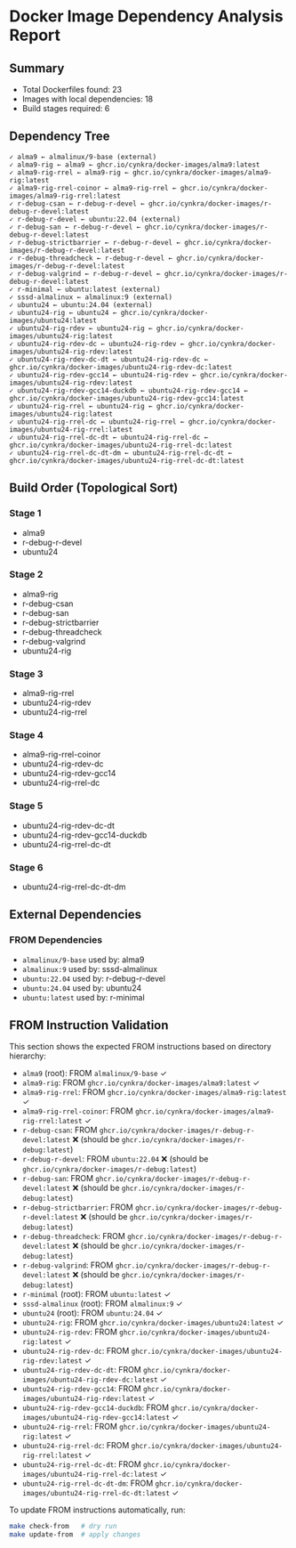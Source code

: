 <!-- Generated by generate_stages.py, do not edit by hand -->
<!-- Run 'make analysis' to regenerate this file -->

# Docker Image Dependency Analysis Report

## Summary

- Total Dockerfiles found: 23
- Images with local dependencies: 18
- Build stages required: 6

## Dependency Tree

```text
✓ alma9 ← almalinux/9-base (external)
✓ alma9-rig ← alma9 ← ghcr.io/cynkra/docker-images/alma9:latest
✓ alma9-rig-rrel ← alma9-rig ← ghcr.io/cynkra/docker-images/alma9-rig:latest
✓ alma9-rig-rrel-coinor ← alma9-rig-rrel ← ghcr.io/cynkra/docker-images/alma9-rig-rrel:latest
✓ r-debug-csan ← r-debug-r-devel ← ghcr.io/cynkra/docker-images/r-debug-r-devel:latest
✓ r-debug-r-devel ← ubuntu:22.04 (external)
✓ r-debug-san ← r-debug-r-devel ← ghcr.io/cynkra/docker-images/r-debug-r-devel:latest
✓ r-debug-strictbarrier ← r-debug-r-devel ← ghcr.io/cynkra/docker-images/r-debug-r-devel:latest
✓ r-debug-threadcheck ← r-debug-r-devel ← ghcr.io/cynkra/docker-images/r-debug-r-devel:latest
✓ r-debug-valgrind ← r-debug-r-devel ← ghcr.io/cynkra/docker-images/r-debug-r-devel:latest
✓ r-minimal ← ubuntu:latest (external)
✓ sssd-almalinux ← almalinux:9 (external)
✓ ubuntu24 ← ubuntu:24.04 (external)
✓ ubuntu24-rig ← ubuntu24 ← ghcr.io/cynkra/docker-images/ubuntu24:latest
✓ ubuntu24-rig-rdev ← ubuntu24-rig ← ghcr.io/cynkra/docker-images/ubuntu24-rig:latest
✓ ubuntu24-rig-rdev-dc ← ubuntu24-rig-rdev ← ghcr.io/cynkra/docker-images/ubuntu24-rig-rdev:latest
✓ ubuntu24-rig-rdev-dc-dt ← ubuntu24-rig-rdev-dc ← ghcr.io/cynkra/docker-images/ubuntu24-rig-rdev-dc:latest
✓ ubuntu24-rig-rdev-gcc14 ← ubuntu24-rig-rdev ← ghcr.io/cynkra/docker-images/ubuntu24-rig-rdev:latest
✓ ubuntu24-rig-rdev-gcc14-duckdb ← ubuntu24-rig-rdev-gcc14 ← ghcr.io/cynkra/docker-images/ubuntu24-rig-rdev-gcc14:latest
✓ ubuntu24-rig-rrel ← ubuntu24-rig ← ghcr.io/cynkra/docker-images/ubuntu24-rig:latest
✓ ubuntu24-rig-rrel-dc ← ubuntu24-rig-rrel ← ghcr.io/cynkra/docker-images/ubuntu24-rig-rrel:latest
✓ ubuntu24-rig-rrel-dc-dt ← ubuntu24-rig-rrel-dc ← ghcr.io/cynkra/docker-images/ubuntu24-rig-rrel-dc:latest
✓ ubuntu24-rig-rrel-dc-dt-dm ← ubuntu24-rig-rrel-dc-dt ← ghcr.io/cynkra/docker-images/ubuntu24-rig-rrel-dc-dt:latest
```

## Build Order (Topological Sort)

### Stage 1

- alma9
- r-debug-r-devel
- ubuntu24

### Stage 2

- alma9-rig
- r-debug-csan
- r-debug-san
- r-debug-strictbarrier
- r-debug-threadcheck
- r-debug-valgrind
- ubuntu24-rig

### Stage 3

- alma9-rig-rrel
- ubuntu24-rig-rdev
- ubuntu24-rig-rrel

### Stage 4

- alma9-rig-rrel-coinor
- ubuntu24-rig-rdev-dc
- ubuntu24-rig-rdev-gcc14
- ubuntu24-rig-rrel-dc

### Stage 5

- ubuntu24-rig-rdev-dc-dt
- ubuntu24-rig-rdev-gcc14-duckdb
- ubuntu24-rig-rrel-dc-dt

### Stage 6

- ubuntu24-rig-rrel-dc-dt-dm


## External Dependencies

### FROM Dependencies

- `almalinux/9-base` used by: alma9
- `almalinux:9` used by: sssd-almalinux
- `ubuntu:22.04` used by: r-debug-r-devel
- `ubuntu:24.04` used by: ubuntu24
- `ubuntu:latest` used by: r-minimal

## FROM Instruction Validation

This section shows the expected FROM instructions based on directory hierarchy:

- `alma9` (root): FROM `almalinux/9-base` ✓
- `alma9-rig`: FROM `ghcr.io/cynkra/docker-images/alma9:latest` ✓
- `alma9-rig-rrel`: FROM `ghcr.io/cynkra/docker-images/alma9-rig:latest` ✓
- `alma9-rig-rrel-coinor`: FROM `ghcr.io/cynkra/docker-images/alma9-rig-rrel:latest` ✓
- `r-debug-csan`: FROM `ghcr.io/cynkra/docker-images/r-debug-r-devel:latest` ❌ (should be `ghcr.io/cynkra/docker-images/r-debug:latest`)
- `r-debug-r-devel`: FROM `ubuntu:22.04` ❌ (should be `ghcr.io/cynkra/docker-images/r-debug:latest`)
- `r-debug-san`: FROM `ghcr.io/cynkra/docker-images/r-debug-r-devel:latest` ❌ (should be `ghcr.io/cynkra/docker-images/r-debug:latest`)
- `r-debug-strictbarrier`: FROM `ghcr.io/cynkra/docker-images/r-debug-r-devel:latest` ❌ (should be `ghcr.io/cynkra/docker-images/r-debug:latest`)
- `r-debug-threadcheck`: FROM `ghcr.io/cynkra/docker-images/r-debug-r-devel:latest` ❌ (should be `ghcr.io/cynkra/docker-images/r-debug:latest`)
- `r-debug-valgrind`: FROM `ghcr.io/cynkra/docker-images/r-debug-r-devel:latest` ❌ (should be `ghcr.io/cynkra/docker-images/r-debug:latest`)
- `r-minimal` (root): FROM `ubuntu:latest` ✓
- `sssd-almalinux` (root): FROM `almalinux:9` ✓
- `ubuntu24` (root): FROM `ubuntu:24.04` ✓
- `ubuntu24-rig`: FROM `ghcr.io/cynkra/docker-images/ubuntu24:latest` ✓
- `ubuntu24-rig-rdev`: FROM `ghcr.io/cynkra/docker-images/ubuntu24-rig:latest` ✓
- `ubuntu24-rig-rdev-dc`: FROM `ghcr.io/cynkra/docker-images/ubuntu24-rig-rdev:latest` ✓
- `ubuntu24-rig-rdev-dc-dt`: FROM `ghcr.io/cynkra/docker-images/ubuntu24-rig-rdev-dc:latest` ✓
- `ubuntu24-rig-rdev-gcc14`: FROM `ghcr.io/cynkra/docker-images/ubuntu24-rig-rdev:latest` ✓
- `ubuntu24-rig-rdev-gcc14-duckdb`: FROM `ghcr.io/cynkra/docker-images/ubuntu24-rig-rdev-gcc14:latest` ✓
- `ubuntu24-rig-rrel`: FROM `ghcr.io/cynkra/docker-images/ubuntu24-rig:latest` ✓
- `ubuntu24-rig-rrel-dc`: FROM `ghcr.io/cynkra/docker-images/ubuntu24-rig-rrel:latest` ✓
- `ubuntu24-rig-rrel-dc-dt`: FROM `ghcr.io/cynkra/docker-images/ubuntu24-rig-rrel-dc:latest` ✓
- `ubuntu24-rig-rrel-dc-dt-dm`: FROM `ghcr.io/cynkra/docker-images/ubuntu24-rig-rrel-dc-dt:latest` ✓

To update FROM instructions automatically, run:
```bash
make check-from   # dry run
make update-from  # apply changes
```
